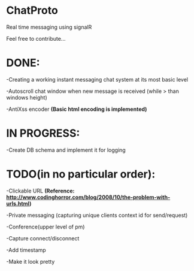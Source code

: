 ChatProto
=========

Real time messaging using signalR

Feel free to contribute...



DONE:
=========
-Creating a working instant messaging chat system at its most basic level

-Autoscroll chat window when new message is received (while > than windows height)

-AntiXss encoder **(Basic html encoding is implemented)**

IN PROGRESS:
=========

-Create DB schema and implement it for logging

TODO(in no particular order):
=========

-Clickable URL **(Reference: http://www.codinghorror.com/blog/2008/10/the-problem-with-urls.html)**

-Private messaging (capturing unique clients context id for send/request)

-Conference(upper level of pm)

-Capture connect/disconnect

-Add timestamp

-Make it look pretty
